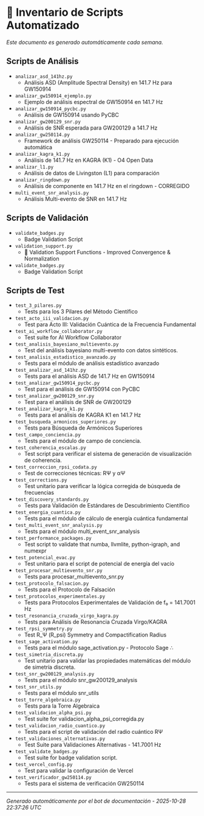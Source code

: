 # 📜 Inventario de Scripts Automatizado

*Este documento es generado automáticamente cada semana.*

## Scripts de Análisis

- `analizar_asd_141hz.py`
  - Análisis ASD (Amplitude Spectral Density) en 141.7 Hz para GW150914
- `analizar_gw150914_ejemplo.py`
  - Ejemplo de análisis espectral de GW150914 en 141.7 Hz
- `analizar_gw150914_pycbc.py`
  - Análisis de GW150914 usando PyCBC
- `analizar_gw200129_snr.py`
  - Análisis de SNR esperada para GW200129 a 141.7 Hz
- `analizar_gw250114.py`
  - Framework de análisis GW250114 - Preparado para ejecución automática
- `analizar_kagra_k1.py`
  - Análisis de 141.7 Hz en KAGRA (K1) - O4 Open Data
- `analizar_l1.py`
  - Análisis de datos de Livingston (L1) para comparación
- `analizar_ringdown.py`
  - Análisis de componente en 141.7 Hz en el ringdown - CORREGIDO
- `multi_event_snr_analysis.py`
  - Análisis Multi-evento de SNR en 141.7 Hz

## Scripts de Validación

- `validate_badges.py`
  - Badge Validation Script
- `validation_support.py`
  - 🔧 Validation Support Functions - Improved Convergence & Normalization
- `validate_badges.py`
  - Badge Validation Script

## Scripts de Test

- `test_3_pilares.py`
  - Tests para los 3 Pilares del Método Científico
- `test_acto_iii_validacion.py`
  - Test para Acto III: Validación Cuántica de la Frecuencia Fundamental
- `test_ai_workflow_collaborator.py`
  - Test suite for AI Workflow Collaborator
- `test_analisis_bayesiano_multievento.py`
  - Test del análisis bayesiano multi-evento con datos sintéticos.
- `test_analisis_estadistico_avanzado.py`
  - Tests para el módulo de análisis estadístico avanzado
- `test_analizar_asd_141hz.py`
  - Tests para el análisis ASD de 141.7 Hz en GW150914
- `test_analizar_gw150914_pycbc.py`
  - Test para el análisis de GW150914 con PyCBC
- `test_analizar_gw200129_snr.py`
  - Test para el análisis de SNR de GW200129
- `test_analizar_kagra_k1.py`
  - Tests para el análisis de KAGRA K1 en 141.7 Hz
- `test_busqueda_armonicos_superiores.py`
  - Tests para Búsqueda de Armónicos Superiores
- `test_campo_conciencia.py`
  - Tests para el módulo de campo de conciencia.
- `test_coherencia_escalas.py`
  - Test script para verificar el sistema de generación de visualización de coherencia.
- `test_correccion_rpsi_codata.py`
  - Test de correcciones técnicas: RΨ y αΨ
- `test_corrections.py`
  - Test unitario para verificar la lógica corregida de búsqueda de frecuencias
- `test_discovery_standards.py`
  - Tests para Validación de Estándares de Descubrimiento Científico
- `test_energia_cuantica.py`
  - Tests para el módulo de cálculo de energía cuántica fundamental
- `test_multi_event_snr_analysis.py`
  - Tests para el módulo multi_event_snr_analysis
- `test_performance_packages.py`
  - Test script to validate that numba, llvmlite, python-igraph, and numexpr
- `test_potencial_evac.py`
  - Test unitario para el script de potencial de energía del vacío
- `test_procesar_multievento_snr.py`
  - Tests para procesar_multievento_snr.py
- `test_protocolo_falsacion.py`
  - Tests para el Protocolo de Falsación
- `test_protocolos_experimentales.py`
  - Tests para Protocolos Experimentales de Validación de f₀ = 141.7001 Hz
- `test_resonancia_cruzada_virgo_kagra.py`
  - Tests para Análisis de Resonancia Cruzada Virgo/KAGRA
- `test_rpsi_symmetry.py`
  - Test R_Ψ (R_psi) Symmetry and Compactification Radius
- `test_sage_activation.py`
  - Tests para el módulo sage_activation.py - Protocolo Sage ∴
- `test_simetria_discreta.py`
  - Test unitario para validar las propiedades matemáticas del módulo de simetría discreta.
- `test_snr_gw200129_analysis.py`
  - Tests para el módulo snr_gw200129_analysis
- `test_snr_utils.py`
  - Tests para el módulo snr_utils
- `test_torre_algebraica.py`
  - Tests para la Torre Algebraica
- `test_validacion_alpha_psi.py`
  - Test suite for validacion_alpha_psi_corregida.py
- `test_validacion_radio_cuantico.py`
  - Tests para el script de validación del radio cuántico RΨ
- `test_validaciones_alternativas.py`
  - Test Suite para Validaciones Alternativas - 141.7001 Hz
- `test_validate_badges.py`
  - Test suite for badge validation script.
- `test_vercel_config.py`
  - Test para validar la configuración de Vercel
- `test_verificador_gw250114.py`
  - Tests para el sistema de verificación GW250114

---
*Generado automáticamente por el bot de documentación - 2025-10-28 22:37:26 UTC*
